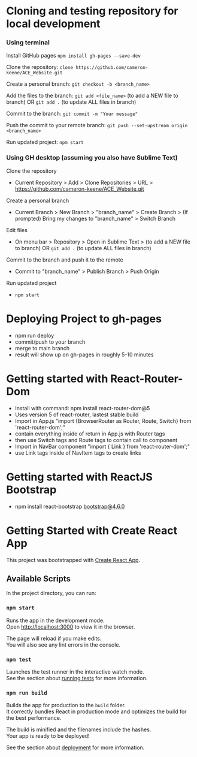 # Cloning and testing repository for local development

### Using terminal
Install GitHub pages `npm install gh-pages --save-dev`

Clone the repository: `clone https://github.com/cameron-keene/ACE_Website.git`

Create a personal branch: `git checkout -b <branch_name>`

Add the files to the branch: `git add <file_name>` (to add a NEW file to branch) OR `git add .` (to update ALL files in branch)

Commit to the branch: `git commit -m "Your message"`

Push the commit to your remote branch: `git push --set-upstream origin <branch_name>`

Run updated project: `npm start`

### Using GH desktop (assuming you also have Sublime Text)
Clone the repository
* Current Repository > Add > Clone Repositories > URL > https://github.com/cameron-keene/ACE_Website.git 

Create a personal branch
* Current Branch > New Branch > "branch_name" > Create Branch > (If prompted) Bring my changes to "branch_name" > Switch Branch

Edit files
* On menu bar > Repository > Open in Sublime Text >  (to add a NEW file to branch) OR `git add .` (to update ALL files in branch)

Commit to the branch and push it to the remote
* Commit to "branch_name" > Publish Branch > Push Origin

Run updated project
* `npm start`

# Deploying Project to gh-pages
* npm run deploy 
* commit/push to your branch
* merge to main branch
* result will show up on gh-pages in roughly 5-10 minutes

# Getting started with React-Router-Dom
* Install with command: npm install react-router-dom@5 
* Uses version 5 of react-router, lastest stable build
* Import in App.js "import {BrowserRouter as Router, Route, Switch} from 'react-router-dom';"
* contain everything inside of return in App.js with Router tags
* then use Switch tags and Route tags to contain call to component
* Import in NavBar component "import { Link } from 'react-router-dom';"
* use Link tags inside of NavItem tags to create links

# Getting started with ReactJS Bootstrap
* npm install react-bootstrap bootstrap@4.6.0


# Getting Started with Create React App

This project was bootstrapped with [Create React App](https://github.com/facebook/create-react-app).

## Available Scripts

In the project directory, you can run:

### `npm start`

Runs the app in the development mode.\
Open [http://localhost:3000](http://localhost:3000) to view it in the browser.

The page will reload if you make edits.\
You will also see any lint errors in the console.

### `npm test`

Launches the test runner in the interactive watch mode.\
See the section about [running tests](https://facebook.github.io/create-react-app/docs/running-tests) for more information.

### `npm run build`

Builds the app for production to the `build` folder.\
It correctly bundles React in production mode and optimizes the build for the best performance.

The build is minified and the filenames include the hashes.\
Your app is ready to be deployed!

See the section about [deployment](https://facebook.github.io/create-react-app/docs/deployment) for more information.
